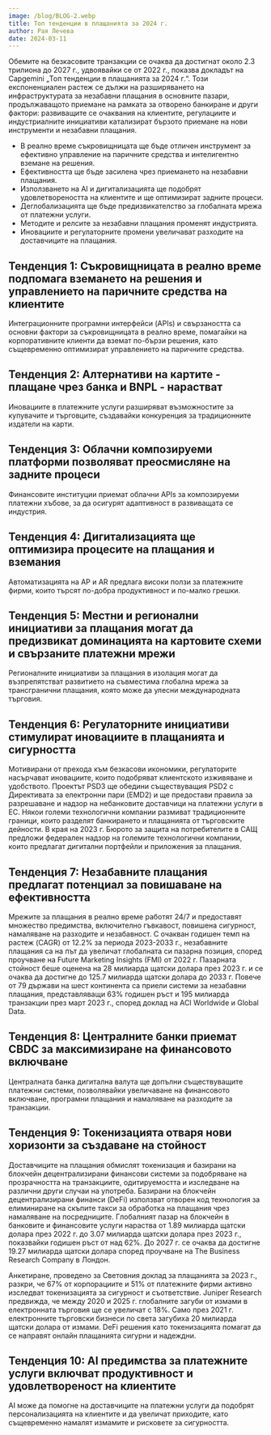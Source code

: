 ```yaml
---
image: /blog/BLOG-2.webp
title: Топ тенденции в плащанията за 2024 г.
author: Рая Лечева
date: 2024-03-11
---
```


Обемите на безкасовите транзакции се очаква да достигнат около 2.3 трилиона до 2027 г., удвоявайки се от 2022 г., показва докладът на Capgemini „Топ тенденции в плащанията за 2024 г.“. Този експоненциален растеж се дължи на разширяването на инфраструктурата за незабавни плащания в основните пазари, продължаващото приемане на рамката за отворено банкиране и други фактори: развиващите се очаквания на клиентите, регулациите и индустриалните инициативи катализират бързото приемане на нови инструменти и незабавни плащания.

- В реално време съкровищницата ще бъде отличен инструмент за ефективно управление на паричните средства и интелигентно вземане на решения.
- Ефективността ще бъде засилена чрез приемането на незабавни плащания.
- Използването на AI и дигитализацията ще подобрят удовлетвореността на клиентите и ще оптимизират задните процеси.
- Деглобализацията ще бъде предизвикателство за глобалната мрежа от платежни услуги.
- Методите и релсите за незабавни плащания променят индустрията.
- Иновациите и регулаторните промени увеличават разходите на доставчиците на плащания.

## Тенденция 1: Съкровищницата в реално време подпомага вземането на решения и управлението на паричните средства на клиентите

Интеграционните програмни интерфейси (APIs) и свързаността са основни фактори за съкровищницата в реално време, помагайки на корпоративните клиенти да вземат по-бързи решения, като същевременно оптимизират управлението на паричните средства.

## Тенденция 2: Алтернативи на картите - плащане чрез банка и BNPL - нарастват

Иновациите в платежните услуги разширяват възможностите за купувачите и търговците, създавайки конкуренция за традиционните издатели на карти.

## Тенденция 3: Облачни композируеми платформи позволяват преосмисляне на задните процеси

Финансовите институции приемат облачни APIs за композируеми платежни хъбове, за да осигурят адаптивност в развиващата се индустрия.

## Тенденция 4: Дигитализацията ще оптимизира процесите на плащания и вземания

Автоматизацията на AP и AR предлага високи ползи за платежните фирми, които търсят по-добра продуктивност и по-малко грешки.

## Тенденция 5: Местни и регионални инициативи за плащания могат да предизвикат доминацията на картовите схеми и свързаните платежни мрежи

Регионалните инициативи за плащания в изолация могат да възпрепятстват развитието на съвместима глобална мрежа за трансгранични плащания, която може да улесни международната търговия.

## Тенденция 6: Регулаторните инициативи стимулират иновациите в плащанията и сигурността

Мотивирани от прехода към безкасови икономики, регулаторите насърчават иновациите, които подобряват клиентското изживяване и удобството. Проектът PSD3 ще обедини съществуващия PSD2 с Директивата за електронни пари (EMD2) и ще предостави правила за разрешаване и надзор на небанковите доставчици на платежни услуги в ЕС. Някои големи технологични компании размиват традиционните граници, които разделят банкирането и плащанията от търговските дейности. В края на 2023 г. Бюрото за защита на потребителите в САЩ предложи федерален надзор на големите технологични компании, които предлагат дигитални портфейли и приложения за плащания.

## Тенденция 7: Незабавните плащания предлагат потенциал за повишаване на ефективността

Мрежите за плащания в реално време работят 24/7 и предоставят множество предимства, включително гъвкавост, повишена сигурност, намаляване на разходите и незабавност. С очакван годишен темп на растеж (CAGR) от 12.2% за периода 2023-2033 г., незабавните плащания са на път да увеличат глобалната си пазарна позиция, според проучване на Future Marketing Insights (FMI) от 2022 г. Пазарната стойност беше оценена на 28 милиарда щатски долара през 2023 г. и се очаква да достигне до 125.7 милиарда щатски долара до 2033 г. Повече от 79 държави на шест континента са приели системи за незабавни плащания, представляващи 63% годишен ръст и 195 милиарда транзакции през март 2023 г., според доклад на ACI Worldwide и Global Data.

## Тенденция 8: Централните банки приемат CBDC за максимизиране на финансовото включване

Централната банка дигитална валута ще допълни съществуващите платежни системи, позволявайки увеличаване на финансовото включване, програмни плащания и намаляване на разходите за транзакции.

## Тенденция 9: Токенизацията отваря нови хоризонти за създаване на стойност

Доставчиците на плащания обмислят токенизация и базирани на блокчейн децентрализирани финансови системи за подобряване на прозрачността на транзакциите, одитируемостта и изследване на различни други случаи на употреба. Базирани на блокчейн децентрализирани финанси (DeFi) използват отворен код технология за елиминиране на скъпите такси за обработка на плащания чрез намаляване на посредниците. Глобалният пазар на блокчейн в банковите и финансовите услуги нараства от 1.89 милиарда щатски долара през 2022 г. до 3.07 милиарда щатски долара през 2023 г., показвайки годишен ръст от над 62%. До 2027 г. се очаква да достигне 19.27 милиарда щатски долара според проучване на The Business Research Company в Лондон.

Анкетиране, проведено за Световния доклад за плащанията за 2023 г., разкри, че 67% от корпорациите и 51% от платежните фирми активно изследват токенизацията за сигурност и съответствие. Juniper Research предвижда, че между 2020 и 2025 г. глобалните загуби от измами в електронната търговия ще се увеличат с 18%. Само през 2021 г. електронните търговски бизнеси по света загубиха 20 милиарда щатски долара от измами. DeFi решения като токенизацията помагат да се направят онлайн плащанията сигурни и надеждни.

## Тенденция 10: AI предимства за платежните услуги включват продуктивност и удовлетвореност на клиентите

AI може да помогне на доставчиците на платежни услуги да подобрят персонализацията на клиентите и да увеличат приходите, като същевременно намалят измамите и рисковете за сигурността.
